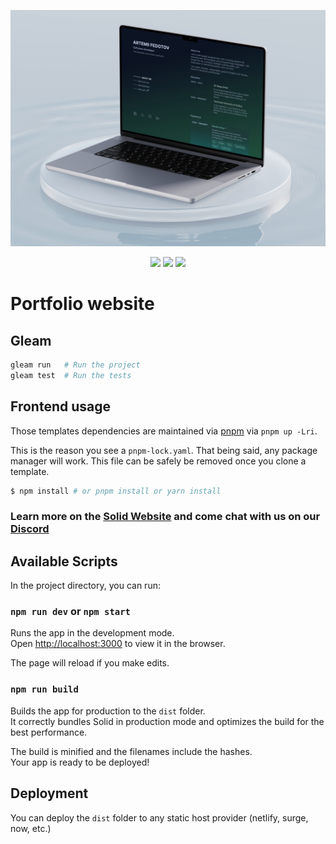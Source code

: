 ![banner](./src/assets/banner-portfolio.png)
<div align="center">
  <img src="https://img.shields.io/badge/framework-SolidJS-darkcyan?logo=Solid&logoColor=blue" />
  <img src="https://img.shields.io/badge/frontend-TypeScript-blue?logo=TypeScript&logoColor=blue" />
  <a href="https://choosealicense.com/licenses/apache-2.0/">
    <img src="https://img.shields.io/badge/license-Apache-somelime" />
  </a>
</div>

# Portfolio website

## Gleam

```sh
gleam run   # Run the project
gleam test  # Run the tests
```

## Frontend usage

Those templates dependencies are maintained via [pnpm](https://pnpm.io) via `pnpm up -Lri`.

This is the reason you see a `pnpm-lock.yaml`. That being said, any package manager will work. This file can be safely be removed once you clone a template.

```bash
$ npm install # or pnpm install or yarn install
```

### Learn more on the [Solid Website](https://solidjs.com) and come chat with us on our [Discord](https://discord.com/invite/solidjs)

## Available Scripts

In the project directory, you can run:

### `npm run dev` or `npm start`

Runs the app in the development mode.<br>
Open [http://localhost:3000](http://localhost:3000) to view it in the browser.

The page will reload if you make edits.<br>

### `npm run build`

Builds the app for production to the `dist` folder.<br>
It correctly bundles Solid in production mode and optimizes the build for the best performance.

The build is minified and the filenames include the hashes.<br>
Your app is ready to be deployed!

## Deployment

You can deploy the `dist` folder to any static host provider (netlify, surge, now, etc.)
